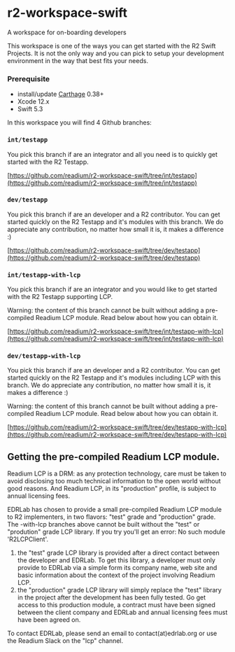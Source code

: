 # r2-workspace-swift

A workspace for on-boarding developers

This workspace is one of the ways you can get started with the R2 Swift Projects. It is not the only way and you can pick to setup your development environment in the way that best fits your needs.

### Prerequisite

- install/update [Carthage](https://github.com/Carthage/Carthage) 0.38+
- Xcode 12.x
- Swift 5.3

In this workspace you will find 4 Github branches:

### `int/testapp`
You pick this branch if are an integrator and all you need is to quickly get started with the R2 Testapp. 

[https://github.com/readium/r2-workspace-swift/tree/int/testapp](https://github.com/readium/r2-workspace-swift/tree/int/testapp)

### `dev/testapp`
You pick this branch if are an developer and a R2 contributor. You can get started quickly on the R2 Testapp and it's modules with this branch. We do appreciate any contribution, no matter how small it is, it makes a difference :) 

[https://github.com/readium/r2-workspace-swift/tree/dev/testapp](https://github.com/readium/r2-workspace-swift/tree/dev/testapp)

### `int/testapp-with-lcp`
You pick this branch if are an integrator and you would like to get started with the R2 Testapp supporting LCP. 

Warning: the content of this branch cannot be built without adding a pre-compiled Readium LCP module. Read below about how you can obtain it.

[https://github.com/readium/r2-workspace-swift/tree/int/testapp-with-lcp](https://github.com/readium/r2-workspace-swift/tree/int/testapp-with-lcp)
### `dev/testapp-with-lcp`

You pick this branch if are an developer and a R2 contributor. You can get started quickly on the R2 Testapp and it's modules including LCP with this branch. We do appreciate any contribution, no matter how small it is, it makes a difference :) 

Warning: the content of this branch cannot be built without adding a pre-compiled Readium LCP module. Read below about how you can obtain it.

[https://github.com/readium/r2-workspace-swift/tree/dev/testapp-with-lcp](https://github.com/readium/r2-workspace-swift/tree/dev/testapp-with-lcp)

## Getting the pre-compiled Readium LCP module.

Readium LCP is a DRM: as any protection technology, care must be taken to avoid disclosing too much technical information to the open world without good reasons. And Readium LCP, in its "production" profile, is subject to annual licensing fees. 

EDRLab has chosen to provide a small pre-compiled Readium LCP module to R2 implementers, in two flavors: "test" grade and "production" grade. The  -with-lcp branches above cannot be built without the "test" or "prodution" grade LCP library. If you try you'll get an error: No such module 'R2LCPClient'.

1. the "test" grade LCP library is provided after a direct contact between the developer and EDRLab. To get this library, a developer must only provide to EDRLab via a simple form its company name, web site and basic information about the context of the project involving Readium LCP.
2.  the "production" grade LCP library will simply replace the "test" library in the project after the development has been fully tested. Go get access to this production module, a contract must have been signed between the client company and EDRLab and annual licensing fees must have been agreed on.

To contact EDRLab, please send an email to contact(at)edrlab.org or use the Readium Slack on the "lcp" channel.

